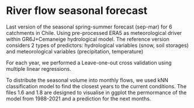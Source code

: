 # River flow seasonal forecast
Last version of the seasonal spring-summer forecast (sep-mar) for 6 catchments in Chile. 
Using pre-processed ERA5 as meteorological driver within GR6J+Cemaneige hydrological model.
The reference version considers 2 types of predictors:
hydrological variables (snow, soil storages) and meteorological variables (precipitation, temperature)

For each year, we performed a Leave-one-out cross validation using multiple linear regressions.

To distribute the seasonal volume into monthly flows, we used kNN classification model to find the closest years to the current conditions.
The files 1.6 and 1.8 are designed to visualise in ggplot the permormance of the model from 1988-2021 and a prediction for the next months.
